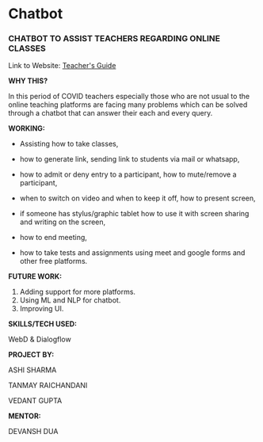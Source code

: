 # **Chatbot**

### **CHATBOT TO ASSIST TEACHERS REGARDING ONLINE CLASSES**

Link to Website: [Teacher's Guide](https://ashi-sharma.github.io/Chatbot/)


**WHY THIS?**

In this period of COVID teachers especially those who are not usual to the online teaching platforms are facing many problems which can be solved through a chatbot that can answer their each and every query.


**WORKING:**

- Assisting how to take classes,

- how to generate link, sending link to students via mail or whatsapp,

- how to admit or deny entry to a participant, how to mute/remove a participant,

- when to switch on video and when to keep it off, how to present screen,

- if someone has stylus/graphic tablet how to use it with screen sharing and writing on the screen,

- how to end meeting,

- how to take tests and assignments using meet and google forms and other free platforms. 


**FUTURE WORK:**

1. Adding support for more platforms.
2. Using ML and NLP for chatbot.
3. Improving UI.

**SKILLS/TECH  USED:**

WebD & Dialogflow


**PROJECT BY:**

ASHI SHARMA

TANMAY RAICHANDANI

VEDANT GUPTA


**MENTOR:**

DEVANSH DUA
